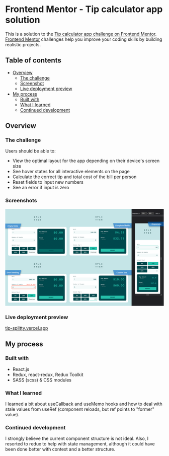 # Frontend Mentor - Tip calculator app solution

This is a solution to the [Tip calculator app challenge on Frontend Mentor](https://www.frontendmentor.io/challenges/tip-calculator-app-ugJNGbJUX). [Frontend Mentor](www.frontendmentor.io) challenges help you improve your coding skills by building realistic projects.

## Table of contents

- [Overview](#overview)
  - [The challenge](#the-challenge)
  - [Screenshot](#screenshot)
  - [Live deployment preview](#live-deployment-preview)
- [My process](#my-process)
  - [Built with](#built-with)
  - [What I learned](#what-i-learned)
  - [Continued development](#continued-development)

## Overview

### The challenge

Users should be able to:

- View the optimal layout for the app depending on their device's screen size
- See hover states for all interactive elements on the page
- Calculate the correct tip and total cost of the bill per person
- Reset fields to input new numbers
- See an error if input is zero

### Screenshots

![](./screenshot.png)

### Live deployment preview

[tip-splitty.vercel.app](https://tip-splitty.vercel.app/)

## My process

### Built with

- React.js
- Redux, react-redux, Redux Toolkit
- SASS (scss) & CSS modules

### What I learned

I learned a bit about useCallback and useMemo hooks and how to deal with stale values from useRef (component reloads, but ref points to "former" value).
### Continued development

I strongly believe the current component structure is not ideal.
Also, I resorted to redux to help with state management, although it could have been done better with context and a better structure.